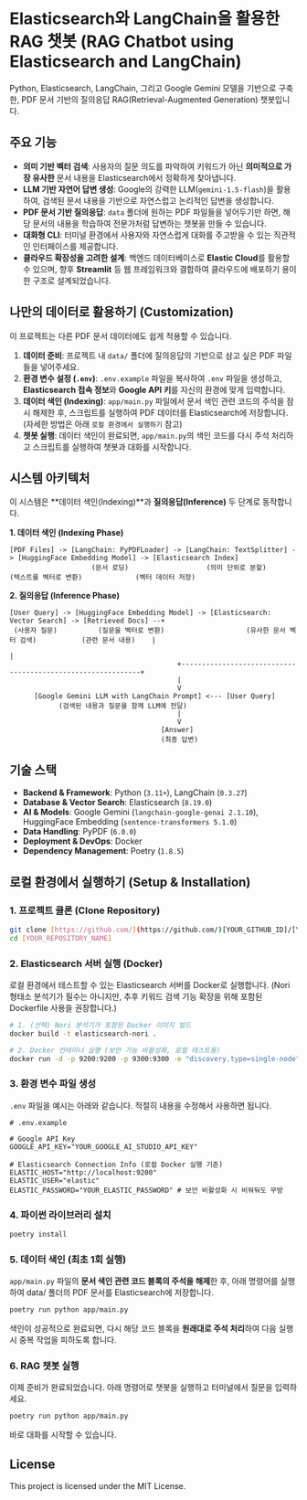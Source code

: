 # Elasticsearch와 LangChain을 활용한 RAG 챗봇 (RAG Chatbot using Elasticsearch and LangChain)

Python, Elasticsearch, LangChain, 그리고 Google Gemini 모델을 기반으로 구축한, PDF 문서 기반의 질의응답 RAG(Retrieval-Augmented Generation) 챗봇입니다.

## 주요 기능 

* **의미 기반 벡터 검색**: 사용자의 질문 의도를 파악하여 키워드가 아닌 **의미적으로 가장 유사한** 문서 내용을 Elasticsearch에서 정확하게 찾아냅니다.
* **LLM 기반 자연어 답변 생성**: Google의 강력한 LLM(`gemini-1.5-flash`)을 활용하여, 검색된 문서 내용을 기반으로 자연스럽고 논리적인 답변을 생성합니다.
* **PDF 문서 기반 질의응답**: `data` 폴더에 원하는 PDF 파일들을 넣어두기만 하면, 해당 문서의 내용을 학습하여 전문가처럼 답변하는 챗봇을 만들 수 있습니다.
* **대화형 CLI**: 터미널 환경에서 사용자와 자연스럽게 대화를 주고받을 수 있는 직관적인 인터페이스를 제공합니다.
* **클라우드 확장성을 고려한 설계**: 백엔드 데이터베이스로 **Elastic Cloud**를 활용할 수 있으며, 향후 **Streamlit** 등 웹 프레임워크와 결합하여 클라우드에 배포하기 용이한 구조로 설계되었습니다.

## 나만의 데이터로 활용하기 (Customization)

이 프로젝트는 다른 PDF 문서 데이터에도 쉽게 적용할 수 있습니다.

1.  **데이터 준비**: 프로젝트 내 `data/` 폴더에 질의응답의 기반으로 삼고 싶은 PDF 파일들을 넣어주세요.
2.  **환경 변수 설정 (`.env`)**: `.env.example` 파일을 복사하여 `.env` 파일을 생성하고, **Elasticsearch 접속 정보**와 **Google API 키**를 자신의 환경에 맞게 입력합니다.
3.  **데이터 색인 (Indexing)**: `app/main.py` 파일에서 문서 색인 관련 코드의 주석을 잠시 해제한 후, 스크립트를 실행하여 PDF 데이터를 Elasticsearch에 저장합니다. (자세한 방법은 아래 `로컬 환경에서 실행하기` 참고)
4.  **챗봇 실행**: 데이터 색인이 완료되면, `app/main.py`의 색인 코드를 다시 주석 처리하고 스크립트를 실행하여 챗봇과 대화를 시작합니다.

## 시스템 아키텍처 

이 시스템은 **데이터 색인(Indexing)**과 **질의응답(Inference)** 두 단계로 동작합니다.

**1. 데이터 색인 (Indexing Phase)**
```
[PDF Files] -> [LangChain: PyPDFLoader] -> [LangChain: TextSplitter] -> [HuggingFace Embedding Model] -> [Elasticsearch Index]
                    (문서 로딩)                   (의미 단위로 분할)                 (텍스트를 벡터로 변환)             (벡터 데이터 저장)
```
**2. 질의응답 (Inference Phase)**
```
[User Query] -> [HuggingFace Embedding Model] -> [Elasticsearch: Vector Search] -> [Retrieved Docs] --+
 (사용자 질문)          (질문을 벡터로 변환)                    (유사한 문서 벡터 검색)           (관련 문서 내용)    |
                                                                                                      |
                                         +------------------------------------------------------------+
                                         |
                                         V
      [Google Gemini LLM with LangChain Prompt] <--- [User Query]
            (검색된 내용과 질문을 함께 LLM에 전달)
                                         |
                                         V
                                     [Answer]
                                     (최종 답변)
```

## 기술 스택
* **Backend & Framework**: Python (`3.11+`), LangChain (`0.3.27`)
* **Database & Vector Search**: Elasticsearch (`8.19.0`)
* **AI & Models**: Google Gemini (`langchain-google-genai 2.1.10`), HuggingFace Embedding (`sentence-transformers 5.1.0`)
* **Data Handling**: PyPDF (`6.0.0`)
* **Deployment & DevOps**: Docker
* **Dependency Management**: Poetry (`1.8.5`)

## 로컬 환경에서 실행하기 (Setup & Installation)

### 1. 프로젝트 클론 (Clone Repository)
```bash
git clone [https://github.com/](https://github.com/)[YOUR_GITHUB_ID]/[YOUR_REPOSITORY_NAME].git
cd [YOUR_REPOSITORY_NAME]
```

### 2. Elasticsearch 서버 실행 (Docker)
로컬 환경에서 테스트할 수 있는 Elasticsearch 서버를 Docker로 실행합니다.
(Nori 형태소 분석기가 필수는 아니지만, 추후 키워드 검색 기능 확장을 위해 포함된 Dockerfile 사용을 권장합니다.)
```bash
# 1. (선택) Nori 분석기가 포함된 Docker 이미지 빌드
docker build -t elasticsearch-nori .

# 2. Docker 컨테이너 실행 (보안 기능 비활성화, 로컬 테스트용)
docker run -d -p 9200:9200 -p 9300:9300 -e "discovery.type=single-node" -e "xpack.security.enabled=false" --name es-rag-container elasticsearch-nori
```

### 3. 환경 변수 파일 생성
`.env` 파일을 예시는 아래와 같습니다. 적절히 내용을 수정해서 사용하면 됩니다.
```
# .env.example

# Google API Key
GOOGLE_API_KEY="YOUR_GOOGLE_AI_STUDIO_API_KEY"

# Elasticsearch Connection Info (로컬 Docker 실행 기준)
ELASTIC_HOST="http://localhost:9200"
ELASTIC_USER="elastic"
ELASTIC_PASSWORD="YOUR_ELASTIC_PASSWORD" # 보안 비활성화 시 비워둬도 무방
```

### 4. 파이썬 라이브러리 설치
```bash
poetry install
```

### 5. 데이터 색인 (최초 1회 실행)
`app/main.py` 파일의 **문서 색인 관련 코드 블록의 주석을 해제**한 후, 아래 명령어를 실행하여 data/ 폴더의 PDF 문서를 Elasticsearch에 저장합니다.
```bash
poetry run python app/main.py
```
색인이 성공적으로 완료되면, 다시 해당 코드 블록을 **원래대로 주석 처리**하여 다음 실행 시 중복 작업을 피하도록 합니다.

### 6. RAG 챗봇 실행
이제 준비가 완료되었습니다. 아래 명령어로 챗봇을 실행하고 터미널에서 질문을 입력하세요.
```bash
poetry run python app/main.py
```
바로 대화를 시작할 수 있습니다.

## License
This project is licensed under the MIT License.











